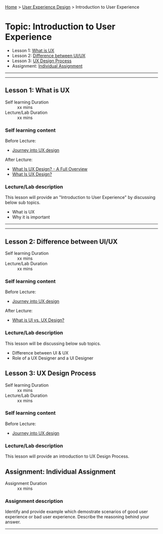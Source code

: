 [Home](../index.md) > [User Experience Design](./user-experience-design-module.md) > Introduction to User Experience

# Topic: Introduction to User Experience

* Lesson 1: [What is UX](#lesson-2)
* Lesson 2: [Difference between UI/UX](#lesson-2)
* Lesson 3: [UX Design Process](#lesson-3)
* Assignment: [Individual Assignment](#assignment)

---
---

## Lesson 1: What is UX

<dl>
<dt>Self learning Duration</dt>
<dd>xx mins</dd>
<dt>Lecture/Lab Duration</dt>
<dd>xx mins</dd>
</dl>

### Self learning content

Before Lecture:

* [Journey into UX design](https://www.youtube.com/watch?v=oDqmp6WQgMg)

After Lecture:

* [What Is UX Design? - A Full Overview](https://youtu.be/SRec90j6lTY)
* [What Is UX Design?](https://youtu.be/v6n1i0qojws)

### Lecture/Lab description

This lesson will provide an "Introduction to User Experience" by discussing below sub topics.
- What is UX
- Why it is important

---
---

## Lesson 2: Difference between UI/UX

<dl>
<dt>Self learning Duration</dt>
<dd>xx mins</dd>
<dt>Lecture/Lab Duration</dt>
<dd>xx mins</dd>
</dl>

### Self learning content

Before Lecture:

* [Journey into UX design](https://www.youtube.com/watch?v=oDqmp6WQgMg)

After Lecture:

* [What is UI vs. UX Design?](https://youtu.be/TgqeRTwZvIo)

### Lecture/Lab description

This lesson will be discussing below sub topics.
- Difference between UI & UX
- Role of a UX Designer and a UI Designer

## Lesson 3: UX Design Process

<dl>
<dt>Self learning Duration</dt>
<dd>xx mins</dd>
<dt>Lecture/Lab Duration</dt>
<dd>xx mins</dd>
</dl>

### Self learning content

Before Lecture:

* [Journey into UX design](https://www.youtube.com/watch?v=oDqmp6WQgMg)


### Lecture/Lab description

This lesson will provide an introduction to UX Design Process. 

## Assignment: Individual Assignment

<dl>
<dt>Assignment Duration</dt>
<dd>xx mins</dd>
</dl>

### Assignment description

Identify and provide example which demostrate scenarios of good user experience or bad user experience.
Describe the reasoning behind your answer.

---
